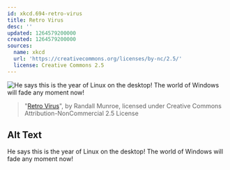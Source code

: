 ```yaml
---
id: xkcd.694-retro-virus
title: Retro Virus
desc: ''
updated: 1264579200000
created: 1264579200000
sources:
  name: xkcd
  url: 'https://creativecommons.org/licenses/by-nc/2.5/'
  license: Creative Commons 2.5
---
```

![He says this is the year of Linux on the desktop! The world of Windows will fade any moment now!](https://imgs.xkcd.com/comics/retro_virus.png)
> "[Retro Virus](https://xkcd.com/694/)", by Randall Munroe, licensed under Creative Commons Attribution-NonCommercial 2.5 License

## Alt Text
He says this is the year of Linux on the desktop! The world of Windows will fade any moment now!
